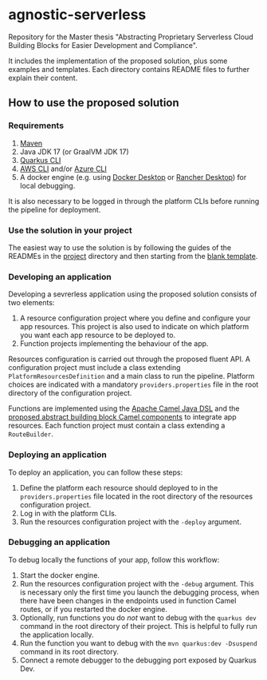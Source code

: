 # agnostic-serverless

Repository for the Master thesis "Abstracting Proprietary Serverless Cloud Building Blocks for Easier Development and Compliance".

It includes the implementation of the proposed solution, plus some examples and templates. Each directory contains README files to further explain their content. 


## How to use the proposed solution

### Requirements

1. [Maven](https://maven.apache.org/)
2. Java JDK 17 (or GraalVM JDK 17)
3. [Quarkus CLI](https://quarkus.io/get-started/)
4. [AWS CLI](https://aws.amazon.com/cli/) and/or [Azure CLI](https://learn.microsoft.com/en-us/cli/azure/install-azure-cli)
5. A docker engine (e.g. using [Docker Desktop](https://www.docker.com/products/docker-desktop/) or [Rancher Desktop](https://rancherdesktop.io/)) for local debugging.

It is also necessary to be logged in through the platform CLIs before running the pipeline for deployment.

### Use the solution in your project

The easiest way to use the solution is by following the guides of the READMEs in the [project](https://github.com/rovati/agnostic-serverless/tree/main/project) directory and then starting from the [blank template](https://github.com/rovati/agnostic-serverless/tree/main/templates/tpl-blank).

### Developing an application

Developing a sevrerless application using the proposed solution consists of two elements:

1. A resource configuration project where you define and configure your app resources. This project is also used to indicate on which platform you want each app resource to be deployed to.
2. Function projects implementing the behaviour of the app.

Resources configuration is carried out through the proposed fluent API. A configuration project must include a class extending `PlatformResourcesDefinition` and a main class to run the pipeline. Platform choices are indicated with a mandatory `providers.properties` file in the root directory of the configuration project.

Functions are implemented using the [Apache Camel Java DSL](https://camel.apache.org/manual/java-dsl.html) and the [proposed abstract building block Camel components](https://github.com/rovati/agnostic-serverless/tree/main/project/apache-components) to integrate app resources. Each function project must contain a class extending a `RouteBuilder`.


### Deploying an application

To deploy an application, you can follow these steps:

1. Define the platform each resource should deployed to in the `providers.properties` file located in the root directory of the resources configuration project.
2. Log in with the platform CLIs.
3. Run the resources configuration project with the `-deploy` argument.

### Debugging an application

To debug locally the functions of your app, follow this workflow:

1. Start the docker engine.
2. Run the resources configuration project with the `-debug` argument. This is necessary only the first time you launch the debugging process, when there have been changes in the endpoints used in function Camel routes, or if you restarted the docker engine.
3. Optionally, run functions you do *not* want to debug with the `quarkus dev` command in the root directory of their project. This is helpful to fully run the application locally.
4. Run the function you want to debug with the `mvn quarkus:dev -Dsuspend` command in its root directory.
5. Connect a remote debugger to the debugging port exposed by Quarkus Dev.